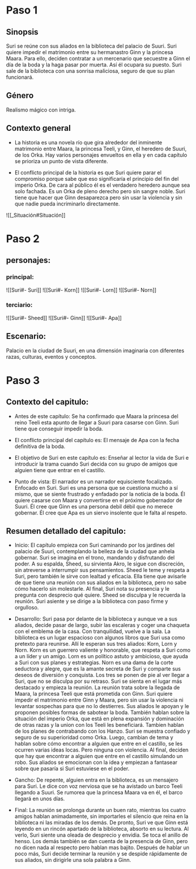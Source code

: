 # Paso 1

## Sinopsis

Suri se reúne con sus aliados en la biblioteca del palacio de Suuri. Suri quiere impedir el matrimonio entre su hermanastro Ginn y la princesa Maara.
Para ello, deciden contratar a un mercenario que secuestre a Ginn el día de la boda y la haga pasar por muerta. Así él ocupara su puesto. Suri sale de la biblioteca con una sonrisa maliciosa, seguro de que su plan funcionará.
## Género

Realismo mágico con intriga.

## Contexto general

- La historia es una novela río que gira alrededor del inminente matrimonio entre Maara, la princesa Teeli, y Ginn, el heredero de Suuri, de los Orka. Hay varios personajes envueltos en ella y en cada capítulo se prioriza un punto de vista diferente.

- El conflicto principal de la historia es que Suri quiere parar el compromiso porque sabe que eso significaría el principio del fin del imperio Orka. De cara al público él es el verdadero heredero aunque sea solo fachada. Es un Orka de pleno derecho pero sin sangre noble. Suri tiene que hacer que Ginn desaparezca pero sin usar la violencia y sin que nadie pueda incriminarlo directamente.

![[_Situación#Situación]]

# Paso 2

## personajes:
### principal:

![[Suri#- Suri]]
![[Suri#- Korn]]
![[Suri#- Lorn]]
![[Suri#- Norn]]
### terciario:

![[Suri#- Sheed]]
![[Suri#- Ginn]]
![[Suri#- Apa]]
## Escenario:

Palacio en la ciudad de Suuri, en una dimensión imaginaria con diferentes razas, culturas, eventos y conceptos.

# Paso 3

## Contexto del capitulo:

-   Antes de este capítulo: Se ha confirmado que Maara la princesa del reino Teeli esta apunto de llegar a Suuri para casarse con Ginn. Suri tiene que conseguir impedir la boda.

-  El conflicto principal del capítulo es: El mensaje de Apa con la fecha definitiva de la boda.

-   El objetivo de Suri en este capítulo es: Enseñar al lector la vida de Suri e introducir la trama cuando Suri decida con su grupo de amigos que alguien tiene que entrar en el castillo.

- Punto de vista: El narrador es un narrador equisciente focalizado. Enfocado en Suri. Suri es una persona que se cuestiona mucho a sí mismo, que se siente frustrado y enfadado por la noticia de la boda. Él quiere casarse con Maara y convertirse en el próximo gobernador de Suuri. Él cree que Ginn es una persona debil débil que no merece gobernar. Él cree que Apa es un siervo insolente que le falta al respeto.
## Resumen detallado del capitulo:

- Inicio: El capítulo empieza con Suri caminando por los jardines del palacio de Suuri, contemplando la belleza de la ciudad que anhela gobernar. Suri se imagina en el trono, mandando y disfrutando del poder. A su espalda, Sheed, su sirvienta Akro, le sigue con discreción, sin atreverse a interrumpir sus pensamientos. Sheed le teme y respeta a Suri, pero también le sirve con lealtad y eficacia. Ella tiene que avisarle de que tiene una reunión con sus aliados en la biblioteca, pero no sabe cómo hacerlo sin molestarle. Al final, Suri nota su presencia y le pregunta con desprecio qué quiere. Sheed se disculpa y le recuerda la reunión. Suri asiente y se dirige a la biblioteca con paso firme y orgulloso.

- Desarrollo: Suri pasa por delante de la biblioteca y aunque ve a sus aliados, decide pasar de largo, subir las escaleras y coger una chaqueta con el emblema de la casa. Con tranquilidad, vuelve a la sala. La biblioteca es un lugar espacioso con algunos libros que Suri usa como pretexto para reunirse. Allí le esperan sus tres aliados: Korn, Lorn y Norn. Korn es un guerrero valiente y honorable, que respeta a Suri como a un líder y un amigo. Lorn es un político astuto y ambicioso, que ayuda a Suri con sus planes y estrategias. Norn es una dama de la corte seductora y alegre, que es la amante secreta de Suri y comparte sus deseos de diversión y conquista. Los tres se ponen de pie al ver llegar a Suri, que no se disculpa por su retraso. Suri se sienta en el lugar más destacado y empieza la reunión. La reunión trata sobre la llegada de Maara, la princesa Teeli que está prometida con Ginn. Suri quiere impedir el matrimonio entre Ginn y Maara, pero sin usar la violencia ni levantar sospechas para que no lo destierres. Sus aliados le apoyan y le proponen posibles formas de sabotear la boda. También hablan sobre la situación del imperio Orka, que está en plena expansión y dominación de otras razas y la union con los Teeli les beneficiará. Tambien hablan de los planes de contrabando con los Hanzo. Suri se muestra confiado y seguro de su superioridad como Orka. Luego, cambian de tema y hablan sobre cómo encontrar a alguien que entre en el castillo, se les ocurren varias ideas locas. Pero ninguna con violencia. Al final, deciden que hay que encontrar a alguien que entre en el castillo simulando un robo. Sus aliados se emocionan con la idea y empiezan a fantasear sobre que pasaría si Suri estuviese en el poder.

- Gancho: De repente, alguien entra en la biblioteca, es un mensajero para Suri. Le dice con voz nerviosa que se ha avistado un barco Teeli llegando a Suuri. Se rumorea que la princesa Maara va en él, el barco llegará en unos días.

- Final: La reunión se prolonga durante un buen rato, mientras los cuatro amigos hablan animadamente, sin importarles el silencio que reina en la biblioteca ni las miradas de los demás. De pronto, Suri ve que Ginn está leyendo en un rincón apartado de la biblioteca, absorto en su lectura. Al verlo, Suri siente una oleada de desprecio y envidia. Se toca el anillo de henso. Los demás también se dan cuenta de la presencia de Ginn, pero no dicen nada al respecto pero hablan mas bajito. Después de hablar un poco más, Suri decide terminar la reunión y se despide rápidamente de sus aliados, sin dirigirle una sola palabra a Ginn.